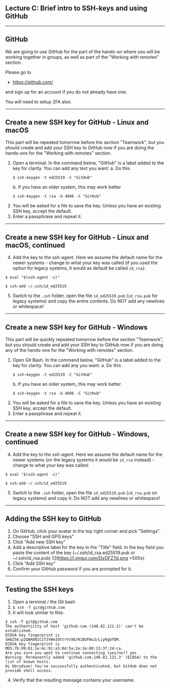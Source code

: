 ## Lecture C: Brief intro to SSH-keys and using GitHub

<!-- .slide: data-background="#ffffff" -->

---

## GitHub

<!-- .slide: style="font-size: 32px;" -->

We are going to use GitHub for the part of the hands-on where you will be working together in groups, as well as part of the "Working with remotes" section.

Please go to 
* https://github.com/

and sign up for an account if you do not already have one. 

You will need to setup 2FA also. 

---

## Create a new SSH key for GitHub - Linux and macOS

<!-- .slide: style="font-size: 28px;" -->

This part will be repeated tomorrow before the section "Teamwork", but you should create and add your SSH key to GitHub now if you are doing the hands-ons for the "Working with remotes" section.

1. Open a terminal. In the command below, "GitHub" is a label added to the key for clarity. You can add any text you want: 
    a. Do this
    ```
    $ ssh-keygen -t ed25519 -C "GitHub"
    ```
    b. If you have an older system, this may work better
    ```
    $ ssh-keygen -t rsa -b 4096 -C "GitHub"
    ```    
2. You will be asked for a file to save the key. Unless you have an existing SSH key, accept the default.
3. Enter a passphrase and repeat it.

---

## Create a new SSH key for GitHub - Linux and macOS, continued

<!-- .slide: style="font-size: 28px;" -->

4. Add the key to the ssh-agent. Here we assume the default name for the newer systems - change to what your key was called (if you used the option for legacy systems, it would as default be called `id_rsa`): 
```
$ eval "$(ssh-agent -s)"

$ ssh-add ~/.ssh/id_ed25519
```
5. Switch to the `.ssh` folder, open the file `id_ed25519.pub` (`id_rsa.pub` for legacy systems) and copy the entire contents. Do NOT add any newlines or whitespace! 

---

## Create a new SSH key for GitHub - Windows

<!-- .slide: style="font-size: 28px;" -->

This part will be quickly repeated tomorrow before the section "Teamwork", but you should create and add your SSH key to GitHub now if you are doing any of the hands-ons for the "Working with remotes" section.

1. Open Git Bash. In the command below, "GitHub" is a label added to the key for clarity. You can add any you want: 
    a. Do this
    ```
    $ ssh-keygen -t ed25519 -C "GitHub"
    ```
    b. If you have an older system, this may work better
    ```
    $ ssh-keygen -t rsa -b 4096 -C "GitHub"
    ```    
2. You will be asked for a file to save the key. Unless you have an existing SSH key, accept the default.
3. Enter a passphrase and repeat it.

---

## Create a new SSH key for GitHub - Windows, continued

<!-- .slide: style="font-size: 28px;" -->

4. Add the key to the ssh-agent. Here we assume the default name for the newer systems (on the legacy systems it would be `id_rsa` instead) - change to what your key was called: 
```
$ eval "$(ssh-agent -s)"

$ ssh-add ~/.ssh/id_ed25519
```
5. Switch to the `.ssh` folder, open the file `id_ed25519.pub` (`id_rsa.pub` on legacy systems) and copy it. Do NOT add any newlines or whitespace! 

---

<!-- .slide: style="font-size: 28px;" -->

## Adding the SSH key to GitHub

1. On GitHub, click your avatar in the top right corner and pick "Settings".
2. Choose "SSH and GPG keys"
3. Click "Add new SSH key"
4. Add a descriptive label for the key in the "Title" field. In the key field you paste the content of the key (~/.ssh/id_rsa.ed25519.pub or ~/.ssh/id_rsa.pub)
![](https://i.imgur.com/DzOFZTd.png =500x)
5. Click "Add SSH key"
6. Confirm your GitHub password if you are prompted for it. 

---

<!-- .slide: style="font-size: 28px;" -->

## Testing the SSH keys

1. Open a terminal / the Git bash 
2. `$ ssh -T git@github.com`
3. It will look similar to this: 
```
$ ssh -T git@github.com
The authenticity of host 'github.com (140.82.121.3)' can't be established.
ECDSA key fingerprint is SHA256:p2QAMXNIC1TJYWeIOttrVc98/R1BUFWu3/LiyKgUfQM.
ECDSA key fingerprint is MD5:7b:99:81:1e:4c:91:a5:0d:5a:2e:2e:80:13:3f:24:ca.
Are you sure you want to continue connecting (yes/no)? yes
Warning: Permanently added 'github.com,140.82.121.3' (ECDSA) to the list of known hosts.
Hi bbrydsoe! You've successfully authenticated, but GitHub does not provide shell access.
```
4. Verify that the resulting message contains your username. 

<!-- ## GitHub CLI

GitHub also has a command line interface that you can use if you want to. 

It is available for Windows, macOS, and Linux. 

You can use it if you prefer to do your workflow through a terminal, and you can call the GitHub API to script various actions as well as set a custom alias for any command.

More information and download here: https://github.blog/2020-09-17-github-cli-1-0-is-now-available/ 

--- -->


